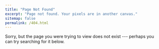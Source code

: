 ```yaml
---
title: "Page Not Found"
excerpt: "Page not found. Your pixels are in another canvas."
sitemap: false
permalink: /404.html
---
```


Sorry, but the page you were trying to view does not exist --- perhaps you can try searching for it below.

<script async src="https://cse.google.com/cse.js?cx={{ site.google.search_engine_id }}"></script>

<div class="gcse-search"></div>

